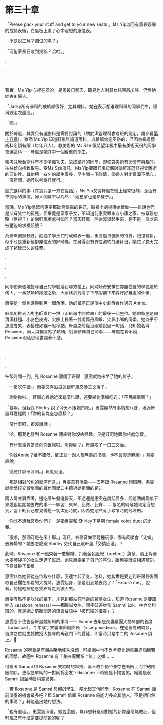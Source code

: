 # 第三十章

「Please pack your stuff and get to your new seats.」Ms Yip收回有家長簽署的成績表後，在黑板上畫了心中理想的座位表。

「不是說三月才調位的嗎？」

「可能家長日收到投訴？哈哈。」

.

.

.

著實，Ms Yip 心裡在意的，是家長日那天，聽見他人對其女兒百般加許，仍無動於衷的婦人。

「Jacky所有學科的成績都很好，尤其理科。她在表示想進理科班的同學們中，理科總名次最高。」

「嗯。」

關於軒嵐，其實只有選修科是需要討論的（關於潔靈理科會考班的設定，請參看[第十八章](ch18.md)）。雖然 Ms Yip 知道軒嵐無論選哪科，成績都肯定不俗的，但因為視覺藝術科名額有限（每年八人），教美術的 Ms Sze 很希望年級中最有美術天份的同學會選這科——軒嵐是她其中一個看重的學生。

報考視覺藝術科有不少準備功夫。故成績好的同學，即使對美術有天份有興趣的，往往傾向捨難取易。受Ms Sze所託，Ms Yip要跟軒嵐母親討論軒嵐選修視覺藝術的可能性。其他榜上有名的學生家長，至少問一下詳情，這婦人對此竟漠不關心：「沒所謂，她可以考得好就行。」

談完選科的事（其實只是一方在說話），Ms Yip又說軒嵐在班上經常很靜，是否有不開心的事情，婦人同樣不以為然：「她在家也是那樣子。」

當晚，Ms Yip想起何惠雯那趾高氣揚的長兄，腦補小劇場開始啟動——雖說他們是父母雙亡的孤兒，但畢竟是富家子女，不知道何惠雯跟來自小康之家、被母親忽略（無視？）的謝軒嵐相處得如何？當天軒嵐一開始沒舉起手來，是不是一直以來被壓迫的求援訊號？

為著準備家長日，翻過了學生們的成績表一遍，重溫過每張臉的特質，記憶猶新，似乎也是重新編排座位表的好時機。在難得沒有異性邀約的禮拜日，她花了整天完成了拖延已久的任務。

.

.

.

同學們緊張地搜尋自己的學號落到哪方位上，同時好奇安排在鄰座位置的學號屬於何人。一番鼓噪和搬運之後，大家終於認清了下學期接下來要好好相處的伙伴。

惠雯從一個角落搬到另一個角落，她的鄰座正是演中史劇時合作過的 Annie。

軒嵐則搬到面對老師桌的一排（即班房中間位置）的最後一個座位。她的鄰座是個清湯掛麵、小麥色皮膚、尖臉上長著一雙凌厲丹鳳眼、尖鼻小嘴的同學。她似乎不怎麼會笑，表情總如貓一般冷酷。軒嵐之前從沒跟她說過一句話，只知她名叫Rosanne。兩人只相互點了點頭，就繼續幹自己的事——軒嵐在看小說，Rosanne則私密地書寫著什麼。

.

.

.

午飯時間一到，見 Rosanne 離開了班房，惠雯就跑來坐了她的位子。

「一起吃午飯。」惠雯又喜滋滋的跟軒嵐交換三文治了。

「謝謝你啦。」軒嵐心疼她近來這麼忙碌，還要給她準備吃的：「不用練歌嗎？」

「要啊，但我跟 Shirley 說了今天不跟她們吃。」惠雯顯然有事情想八卦，湊近軒嵐耳邊輕問：「你的新鄰座怎麼樣？」

「沒什麼呀，都沒說話。」

「哈，那我也猜到 Rosanne 應該對你沒啥興趣，只是好奇她跟你相處怎樣。」

「有什麼事肯定會向你匯報啦。那你呢？」軒嵐咬了一口三文治。

「你說Annie？蠻不錯呀，反正就一副人畜無害的模樣，也不會製造麻煩。」惠雯直說。

「這是什麼形容詞。」軒嵐笑道。

「那是相對於你的鄰座而言。」惠雯意有所指——去年跟 Rosanne 同班時，惠雯就從學校交響樂團的其他同學口中聽過她相關的是非。

兩人肩並肩靠著，邊吃著午餐邊聊天，不過還是惠雯在說話居多，話題圍繞著接下來幾個星期她要做的事——練習、夾琴、比賽、比賽... ... 報名的時候她肯定沒想到，當下的自己會覺得這一切太花時間，因為她忽然有了珍惜時間的理由。

「你想不想我來看你們？」是指惠雯和 Shirley下星期 female voice duet 的比賽。

「傻啦，那個可是在早上耶。」況且，校際音樂節這種玩意，哪有同學會「走堂」去棒場的？她要怎麼跟 Shirley 交代自己跟軒嵐「交情匪淺」？

此時，Rosanne 和一個束著一雙鬢辮、扣著金色風紀（prefect）胸章、肩上背著大提琴袋子的女生走進了班房。她見惠雯坐了自己的座位，跟惠雯眼波相遇那刻，下意識皺了皺眉。

惠雯以為她要從座位取些什麼，便連忙起了身。怎料，她其實是要走到班房最後面取自己擱在那處的大提琴。惠雯起身，倒是阻到她去路了：「Excuse me。」說著，她輕輕擦過惠雯右肩走到後面去。

惠雯有點不是味兒的坐下，才見到那站在門邊的鬢辮女生，知道 Rosanne 是要跟她去 sessional rehersal ——那鬢辮女生，惠雯知道她叫 Sammi Lok，中六文科班的，就是她之前聽聞過的流言蜚語中「被巴結的權貴」？

惠雯忍不住告訴軒嵐她所知的事情—— Sammi 去年是交響樂團大提琴部的首席（principal），今年成了交響樂團副團長 （vice president）。在她會考的時候，首席之位就由她教授大提琴的母親門下的愛徒，即當時只是中二的 Rosanne 頂上。

Rosanne 的琴藝是有目共睹地優秀沒錯，可樂團中也不乏年資比她高兼造詣相若的同學，故圈中 Rosanne 有「靠拉攏關係上位」之嫌... ...

可看著 Sammi 和 Rosanne 交談時的舉措，兩人的互動不像存在著由上而下的階級關係，更似是單純的一對同齡密友？Rosanne 平時總是不拘言笑，唯獨是跟 Sammi 談話時會稍露微笑。

「若 Rosanne 是 Sammi 母親的學生，那比起其他同學，Rosanne 在 Sammi 面前演奏的機會最多吧？那 Sammi 信賴 Rosanne 的能力多於其他人，不是很自然的事嗎？」軒嵐道出她的想法。

「也有道理。」惠雯認同道。她說這個，無非想軒嵐別對她的新鄰座亳無戒心，但軒嵐又有什麼需要提防她的呢？

